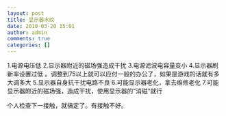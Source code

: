 ```yaml
---
layout: post
title: 显示器水纹
date: 2010-03-20 15:01
author: admin
comments: true
categories: []
---
```

1.电源电压低
2.显示器附近的磁场强造成干扰
3.电源滤波电容量变小
4.显示器刷新率设置过低 。调整到75以上就可以应付一般的办公了，如果是游戏的话就有多大调多大
5.显示器自身抗干扰电路不良
6.可能显示器老化，拿去维修老化
7.可能显示器附近的磁场强，造成干扰，使用显示器的“消磁”就行

个人检查下一接触，就搞定了。有接触不好。
